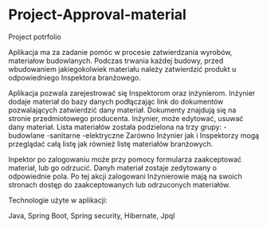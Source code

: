 # Project-Approval-material
Project potrfolio

Aplikacja ma za zadanie pomóc w procesie zatwierdzania wyrobów, materiałow budowlanych. Podczas trwania każdej budowy, przed wbudowaniem jakiegokolwiek materiału należy zatwierdzić produkt u odpowiedniego Inspektora branżowego.

Aplikacja pozwala zarejestrować się Inspektorom oraz inżynierom. Inżynier dodaje materiał do bazy danych podłączając link do dokumentów pozwalających zatwierdzić dany materiał. Dokumenty znajdują się na stronie przedmiotowego producenta. Inżynier, może edytować, usuwać dany materiał. Lista materiałów została podzielona na trzy grupy: -budowlane -sanitarne -elektryczne Zarówno Inżynier jak i Inspektorzy mogą przeglądać całą listę jak również listę materiałów branżowych.

Inpektor po zalogowaniu może przy pomocy formularza zaakceptować materiał, lub go odrzucić. Danyh materiał zostaje zedytowany o odpowiednie pola. Po tej akcji zalogowani Inżynierowie mają na swoich stronach dostęp do zaakceptowanych lub odrzuconych materiałów.

Technologie użyte w aplikacji:

Java, Spring Boot, Spring security, Hibernate, Jpql
